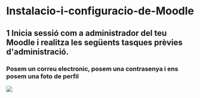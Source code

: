 # Instalacio-i-configuracio-de-Moodle

## 1 Inicia sessió com a administrador del teu Moodle i realitza les següents tasques prèvies d'administració.
### Posem un correu electronic, posem una contrasenya i ens posem una foto de perfil
<img src="Captura desde 2024-11-08 14-00-27.png">
